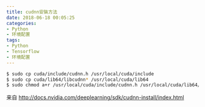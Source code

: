 ```yaml
---
title: cudnn安裝方法
date: 2018-06-18 00:05:25
categories:
- Python
- 环境配置
tags:
- Python
- Tensorflow
- 环境配置
---
```

``` bash
$ sudo cp cuda/include/cudnn.h /usr/local/cuda/include 
$ sudo cp cuda/lib64/libcudnn* /usr/local/cuda/lib64 
$ sudo chmod a+r /usr/local/cuda/include/cudnn.h /usr/local/cuda/lib64/libcudnn*
```
来自 <http://docs.nvidia.com/deeplearning/sdk/cudnn-install/index.html> 


